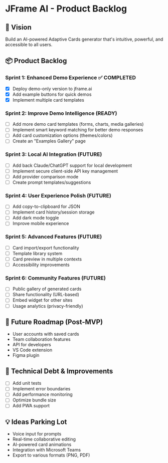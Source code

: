 # JFrame AI - Product Backlog

## 🎯 Vision
Build an AI-powered Adaptive Cards generator that's intuitive, powerful, and accessible to all users.

## 📦 Product Backlog

### Sprint 1: Enhanced Demo Experience ✅ COMPLETED
- [x] Deploy demo-only version to jframe.ai
- [x] Add example buttons for quick demos
- [x] Implement multiple card templates

### Sprint 2: Improve Demo Intelligence (READY)
- [ ] Add more demo card templates (forms, charts, media galleries)
- [ ] Implement smart keyword matching for better demo responses
- [ ] Add card customization options (themes/colors)
- [ ] Create an "Examples Gallery" page

### Sprint 3: Local AI Integration (FUTURE)
- [ ] Add back Claude/ChatGPT support for local development
- [ ] Implement secure client-side API key management
- [ ] Add provider comparison mode
- [ ] Create prompt templates/suggestions

### Sprint 4: User Experience Polish (FUTURE)
- [ ] Add copy-to-clipboard for JSON
- [ ] Implement card history/session storage
- [ ] Add dark mode toggle
- [ ] Improve mobile experience

### Sprint 5: Advanced Features (FUTURE)
- [ ] Card import/export functionality
- [ ] Template library system
- [ ] Card preview in multiple contexts
- [ ] Accessibility improvements

### Sprint 6: Community Features (FUTURE)
- [ ] Public gallery of generated cards
- [ ] Share functionality (URL-based)
- [ ] Embed widget for other sites
- [ ] Usage analytics (privacy-friendly)

## 🚗 Future Roadmap (Post-MVP)
- User accounts with saved cards
- Team collaboration features
- API for developers
- VS Code extension
- Figma plugin

## 📝 Technical Debt & Improvements
- [ ] Add unit tests
- [ ] Implement error boundaries
- [ ] Add performance monitoring
- [ ] Optimize bundle size
- [ ] Add PWA support

## 💡 Ideas Parking Lot
- Voice input for prompts
- Real-time collaborative editing
- AI-powered card animations
- Integration with Microsoft Teams
- Export to various formats (PNG, PDF)
